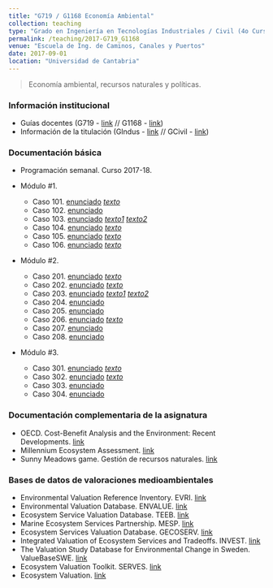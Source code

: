 ```yaml
---
title: "G719 / G1168 Economía Ambiental"
collection: teaching
type: "Grado en Ingeniería en Tecnologías Industriales / Civil (4o Curso)"
permalink: /teaching/2017-G719_G1168
venue: "Escuela de Ing. de Caminos, Canales y Puertos"
date: 2017-09-01
location: "Universidad de Cantabria"
---
```


> Economía ambiental, recursos naturales y políticas.

### Información institucional

* Guías docentes (G719 - [link](http://web.unican.es/estudios/Documents/Guias/2017/es/G719.pdf) // G1168 - [link](http://web.unican.es/estudios/Documents/Guias/2017/es/G1168.pdf))
* Información de la titulación (GIndus - [link](http://web.unican.es/centros/etsiit/estudios/asignaturas?p=108&c=2017) // GCivil - [link](http://web.unican.es/centros/caminos/estudios/detalle-estudio?p=114))


### Documentación básica

* Programación semanal. Curso 2017-18.

* Módulo #1.
  * Caso 101. [enunciado](https://github.com/saul-torres/saul-torres.github.io/raw/master/files/econamb/EconAmb%20-%20Caso_101.pdf) [*texto*](https://github.com/saul-torres/saul-torres.github.io/raw/master/files/econamb/EconAmb%20-%20Caso_101%20Lomas2005.pdf)
  * Caso 102. [enunciado](https://github.com/saul-torres/saul-torres.github.io/raw/master/files/econamb/EconAmb%20-%20Caso_102.pdf)
  * Caso 103. [enunciado](https://github.com/saul-torres/saul-torres.github.io/raw/master/files/econamb/EconAmb%20-%20Caso_103.pdf) [*texto1*](https://github.com/saul-torres/saul-torres.github.io/raw/master/files/econamb/EconAmb%20-%20Caso_103a%20Almansa2007.pdf)  [*texto2*](https://github.com/saul-torres/saul-torres.github.io/raw/master/files/econamb/EconAmb%20-%20Caso_103b%20GarciaFernandez2006.pdf)
  * Caso 104. [enunciado](https://github.com/saul-torres/saul-torres.github.io/raw/master/files/econamb/EconAmb%20-%20Caso_104.pdf) [*texto*](https://github.com/saul-torres/saul-torres.github.io/raw/master/files/econamb/EconAmb%20-%20Caso_104%20Skjern2002.pdf)
  * Caso 105. [enunciado](https://github.com/saul-torres/saul-torres.github.io/raw/master/files/econamb/EconAmb%20-%20Caso_105.pdf) [*texto*](https://github.com/saul-torres/saul-torres.github.io/raw/master/files/econamb/EconAmb%20-%20Caso_105%20ElSerafy1997.pdf)
  * Caso 106. [enunciado](https://github.com/saul-torres/saul-torres.github.io/raw/master/files/econamb/EconAmb%20-%20Caso_106_dual.pdf) [*texto*](https://github.com/saul-torres/saul-torres.github.io/raw/master/files/econamb/EconAmb%20-%20Caso_106%20Alcollarin.pdf)
* Módulo #2.
  * Caso 201. [enunciado](https://github.com/saul-torres/saul-torres.github.io/raw/master/files/econamb/EconAmb%20-%20Caso_201.pdf) [*texto*](https://github.com/saul-torres/saul-torres.github.io/raw/master/files/econamb/EconAmb%20-%20Caso_201%20DuranFuente1997.pdf)
  * Caso 202. [enunciado](https://github.com/saul-torres/saul-torres.github.io/raw/master/files/econamb/EconAmb%20-%20Caso_202.pdf) [*texto*](https://github.com/saul-torres/saul-torres.github.io/raw/master/files/econamb/EconAmb%20-%20Caso_202%20Valenzuela1993.pdf)
  * Caso 203. [enunciado](https://github.com/saul-torres/saul-torres.github.io/raw/master/files/econamb/EconAmb%20-%20Caso_203.pdf) [*texto1*](https://github.com/saul-torres/saul-torres.github.io/raw/master/files/econamb/EconAmb%20-%20Caso_203%20Leal1997.pdf) [*texto2*](https://github.com/saul-torres/saul-torres.github.io/raw/master/files/econamb/EconAmb%20-%20Caso_203%20Mendieta2000.pdf)
  * Caso 204. [enunciado](https://github.com/saul-torres/saul-torres.github.io/raw/master/files/econamb/EconAmb%20-%20Caso_204.pdf)
  * Caso 205. [enunciado](https://github.com/saul-torres/saul-torres.github.io/raw/master/files/econamb/EconAmb%20-%20Caso_205.pdf)
  * Caso 206. [enunciado](https://github.com/saul-torres/saul-torres.github.io/raw/master/files/econamb/EconAmb%20-%20Caso_206.pdf) [*texto*](https://github.com/saul-torres/saul-torres.github.io/raw/master/files/econamb/EconAmb%20-%20Caso_206%20EU.pdf)
  * Caso 207. [enunciado](https://github.com/saul-torres/saul-torres.github.io/raw/master/files/econamb/EconAmb%20-%20Caso_207.pdf)
  * Caso 208. [enunciado](https://github.com/saul-torres/saul-torres.github.io/raw/master/files/econamb/EconAmb%20-%20Caso_208.pdf)
* Módulo #3.
  * Caso 301. [enunciado](https://github.com/saul-torres/saul-torres.github.io/raw/master/files/econamb/EconAmb%20-%20Caso_301.pdf) [*texto*](https://github.com/saul-torres/saul-torres.github.io/raw/master/files/econamb/EconAmb%20-%20Caso_301%20Hardin.pdf)
  * Caso 302. [enunciado](https://github.com/saul-torres/saul-torres.github.io/raw/master/files/econamb/EconAmb%20-%20Caso_302.pdf) [*texto*](https://github.com/saul-torres/saul-torres.github.io/raw/master/files/econamb/EconAmb%20-%20Caso_302%20Hanley.pdf)
  * Caso 303. [enunciado](https://github.com/saul-torres/saul-torres.github.io/raw/master/files/econamb/EconAmb%20-%20Caso_303.pdf)
  * Caso 304. [enunciado](https://github.com/saul-torres/saul-torres.github.io/raw/master/files/econamb/EconAmb%20-%20Caso_304.pdf)


### Documentación complementaria de la asignatura

* OECD. Cost-Benefit Analysis and the Environment: Recent Developments. [link](http://www.oecd.org/env/tools-evaluation/cost-benefitanalysisandtheenvironmentrecentdevelopments.htm)
* Millennium Ecosystem Assessment. [link](http://www.millenniumassessment.org/en/index.html)
* Sunny Meadows game. Gestión de recursos naturales. [link](http://cashmancuneo.net/flash/fc44/foodchain.swf)


### Bases de datos de valoraciones medioambientales

* Environmental Valuation Reference Inventory. EVRI. [link](https://www.evri.ca/Global/Splash.aspx)
* Environmental Valuation Database. ENVALUE. [link](http://www.environment.nsw.gov.au/envalueapp/)
* Ecosystem Service Valuation Database. TEEB. [link](http://www.fsd.nl/esp/80763/5/0/50)
* Marine Ecosystem Services Partnership. MESP. [link](https://marineecosystemservices.org/)
* Ecosystem Services Valuation Database. GECOSERV. [link](http://gecoserv.org/)
* Integrated Valuation of Ecosystem Services and Tradeoffs. INVEST. [link](http://www.naturalcapitalproject.org/invest/)
* The Valuation Study Database for Environmental Change in Sweden. ValueBaseSWE. [link](http://www.beijer.kva.se/valuebase.htm)
* Ecosystem Valuation Toolkit. SERVES. [link](http://esvaluation.org/)
* Ecosystem Valuation. [link](http://www.ecosystemvaluation.org/default.htm)



